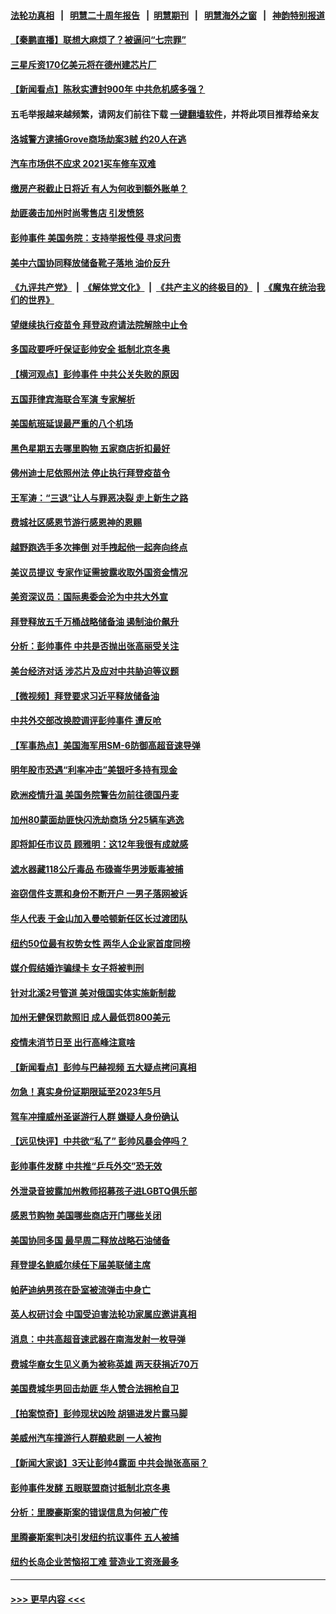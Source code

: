 #### [法轮功真相](https://github.com/gfw-breaker/truth/blob/master/README.md?t=0) &nbsp;&nbsp;|&nbsp;&nbsp; [明慧二十周年报告](https://github.com/gfw-breaker/mh-reports/blob/master/README.md?t=0) &nbsp;&nbsp;|&nbsp;&nbsp;[明慧期刊](https://github.com/gfw-breaker/mh-qikan) &nbsp;&nbsp;|&nbsp;&nbsp; [明慧海外之窗](https://github.com/gfw-breaker/mh-news/blob/master/README.md?t=0) &nbsp;&nbsp;|&nbsp;&nbsp; [神韵特别报道](https://github.com/gfw-breaker/mh-news/blob/master/shenyun.md?t=0)
#### [【秦鹏直播】联想大麻烦了？被逼问“七宗罪”](../pages/nsc412/n13394268.md?t=11241401) 
#### [三星斥资170亿美元将在德州建芯片厂](../pages/nsc412/n13394473.md?t=11241401) 
#### [【新闻看点】陈秋实遭封900年 中共危机感多强？](../pages/nsc412/n13394061.md?t=11241401) 
#### 五毛举报越来越频繁，请网友们前往下载 [一键翻墙软件](https://github.com/gfw-breaker/ssr-accounts)，并将此项目推荐给亲友
#### [洛城警方逮捕Grove商场劫案3贼 约20人在逃](../pages/nsc412/n13394633.md?t=11241401) 
#### [汽车市场供不应求 2021买车修车双难](../pages/nsc412/n13394586.md?t=11241401) 
#### [缴房产税截止日将近 有人为何收到额外账单？](../pages/nsc412/n13394570.md?t=11241401) 
#### [劫匪袭击加州时尚零售店 引发愤怒](../pages/nsc412/n13394443.md?t=11241401) 
#### [彭帅事件 美国务院：支持举报性侵 寻求问责](../pages/nsc412/n13394412.md?t=11241401) 
#### [美中六国协同释放储备靴子落地 油价反升](../pages/nsc412/n13393989.md?t=11241401) 
#### [《九评共产党》](https://github.com/begood0513/9ping.md/blob/master/README.md) &nbsp;|&nbsp; [《解体党文化》](../../../../jtdwh.md/blob/master/README.md)  &nbsp;|&nbsp; [《共产主义的终极目的》](../../../../gczydzjmd.md/blob/master/README.md) &nbsp;|&nbsp; [《魔鬼在统治我们的世界》](../../../../mgztzwmdsj.md/blob/master/README.md) 
#### [望继续执行疫苗令 拜登政府请法院解除中止令](../pages/nsc412/n13394125.md?t=11241401) 
#### [多国政要呼吁保证彭帅安全 抵制北京冬奥](../pages/nsc412/n13394216.md?t=11241401) 
#### [【横河观点】彭帅事件 中共公关失败的原因](../pages/nsc412/n13394360.md?t=11241401) 
#### [五国菲律宾海联合军演 专家解析](../pages/nsc412/n13393844.md?t=11241401) 
#### [美国航班延误最严重的八个机场](../pages/nsc412/n13394195.md?t=11241401) 
#### [黑色星期五去哪里购物 五家商店折扣最好](../pages/nsc412/n13393941.md?t=11241401) 
#### [佛州迪士尼依照州法 停止执行拜登疫苗令](../pages/nsc412/n13393739.md?t=11241401) 
#### [王军涛：“三退”让人与罪恶决裂 走上新生之路](../pages/nsc412/n13393970.md?t=11241401) 
#### [费城社区感恩节游行感恩神的恩赐](../pages/nsc412/n13394083.md?t=11241401) 
#### [越野跑选手多次摔倒 对手拽起他一起奔向终点](../pages/nsc412/n13393404.md?t=11241401) 
#### [美议员提议 专家作证需披露收取外国资金情况](../pages/nsc412/n13393963.md?t=11241401) 
#### [美资深议员：国际奥委会沦为中共大外宣](../pages/nsc412/n13393893.md?t=11241401) 
#### [拜登释放五千万桶战略储备油 遏制油价飙升](../pages/nsc412/n13393526.md?t=11241401) 
#### [分析：彭帅事件 中共是否抛出张高丽受关注](../pages/nsc412/n13393837.md?t=11241401) 
#### [美台经济对话 涉芯片及应对中共胁迫等议题](../pages/nsc412/n13393800.md?t=11241401) 
#### [【微视频】拜登要求习近平释放储备油](../pages/nsc412/n13391522.md?t=11241401) 
#### [中共外交部改换腔调评彭帅事件 遭反呛](../pages/nsc412/n13393549.md?t=11241401) 
#### [【军事热点】美国海军用SM-6防御高超音速导弹](../pages/nsc412/n13392531.md?t=11241401) 
#### [明年股市恐遇“利率冲击”美银吁多持有现金](../pages/nsc412/n13393445.md?t=11241401) 
#### [欧洲疫情升温 美国务院警告勿前往德国丹麦](../pages/nsc412/n13393043.md?t=11241401) 
#### [加州80蒙面劫匪快闪洗劫商场 分25辆车逃逸](../pages/nsc412/n13392519.md?t=11241401) 
#### [即将卸任市议员 顾雅明：这12年我很有成就感](../pages/nsc412/n13392497.md?t=11241401) 
#### [滤水器藏118公斤毒品 布碌崙华男涉贩毒被捕](../pages/nsc412/n13392492.md?t=11241401) 
#### [盗窃信件支票和身份不断开户 一男子落网被诉](../pages/nsc412/n13392538.md?t=11241401) 
#### [华人代表 于金山加入曼哈顿新任区长过渡团队](../pages/nsc412/n13392542.md?t=11241401) 
#### [纽约50位最有权势女性 两华人企业家首度同榜](../pages/nsc412/n13392623.md?t=11241401) 
#### [媒介假结婚诈骗绿卡 女子将被判刑](../pages/nsc412/n13392663.md?t=11241401) 
#### [针对北溪2号管道 美对俄国实体实施新制裁](../pages/nsc412/n13392344.md?t=11241401) 
#### [加州无健保罚款照旧 成人最低罚800美元](../pages/nsc412/n13392578.md?t=11241401) 
#### [疫情未消节日至 出行高峰注意啥](../pages/nsc412/n13391903.md?t=11241401) 
#### [【新闻看点】彭帅与巴赫视频 五大疑点拷问真相](../pages/nsc412/n13391932.md?t=11241401) 
#### [勿急！真实身份证期限延至2023年5月](../pages/nsc412/n13384367.md?t=11241401) 
#### [驾车冲撞威州圣诞游行人群 嫌疑人身份确认](../pages/nsc412/n13391956.md?t=11241401) 
#### [【远见快评】中共欲“私了” 彭帅风暴会停吗？](../pages/nsc412/n13392025.md?t=11241401) 
#### [彭帅事件发酵 中共推“乒乓外交”恐无效](../pages/nsc412/n13391407.md?t=11241401) 
#### [外泄录音披露加州教师招募孩子进LGBTQ俱乐部](../pages/nsc412/n13392080.md?t=11241401) 
#### [感恩节购物 美国哪些商店开门哪些关闭](../pages/nsc412/n13392109.md?t=11241401) 
#### [美国协同多国 最早周二释放战略石油储备](../pages/nsc412/n13392019.md?t=11241401) 
#### [拜登提名鲍威尔续任下届美联储主席](../pages/nsc412/n13391641.md?t=11241401) 
#### [帕萨迪纳男孩在卧室被流弹击中身亡](../pages/nsc412/n13391825.md?t=11241401) 
#### [英人权研讨会 中国受迫害法轮功家属应邀讲真相](../pages/nsc412/n13391551.md?t=11241401) 
#### [消息：中共高超音速武器在南海发射一枚导弹](../pages/nsc412/n13391675.md?t=11241401) 
#### [费城华裔女生见义勇为被称英雄 两天获捐近70万](../pages/nsc412/n13390538.md?t=11241401) 
#### [美国费城华男回击劫匪 华人赞合法拥枪自卫](../pages/nsc412/n13390541.md?t=11241401) 
#### [【拍案惊奇】彭帅现状凶险 胡锡进发片露马脚](../pages/nsc412/n13391470.md?t=11241401) 
#### [美威州汽车撞游行人群酿悲剧 一人被拘](../pages/nsc412/n13391443.md?t=11241401) 
#### [【新闻大家谈】3天让彭帅4露面 中共会抛张高丽？](../pages/nsc412/n13391433.md?t=11241401) 
#### [彭帅事件发酵 五眼联盟商讨抵制北京冬奥](../pages/nsc412/n13391020.md?t=11241401) 
#### [分析：里滕豪斯案的错误信息为何被广传](../pages/nsc412/n13390830.md?t=11241401) 
#### [里腾豪斯案判决引发纽约抗议事件 五人被捕](../pages/nsc412/n13390555.md?t=11241401) 
#### [纽约长岛企业苦恼招工难 营造业工资涨最多](../pages/nsc412/n13390564.md?t=11241401) 

----
#### [ >>> 更早内容 <<< ](../indexes/nsc412-earlier.md)
